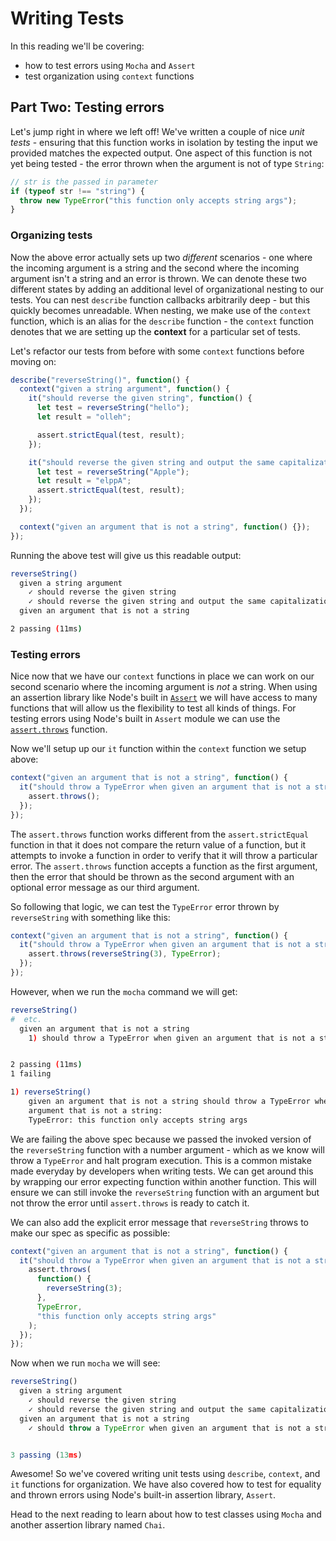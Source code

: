# Writing Tests

In this reading we'll be covering:

- how to test errors using `Mocha` and `Assert`
- test organization using `context` functions

## Part Two: Testing errors

Let's jump right in where we left off! We've written a couple of nice _unit
tests_ - ensuring that this function works in isolation by testing the input we
provided matches the expected output. One aspect of this function is not yet
being tested - the error thrown when the argument is not of type `String`:

```js
// str is the passed in parameter
if (typeof str !== "string") {
  throw new TypeError("this function only accepts string args");
}
```

### Organizing tests

Now the above error actually sets up two _different_ scenarios - one where the
incoming argument is a string and the second where the incoming argument isn't a
string and an error is thrown. We can denote these two different states by
adding an additional level of organizational nesting to our tests. You can nest
`describe` function callbacks arbitrarily deep - but this quickly becomes
unreadable. When nesting, we make use of the `context` function, which is an
alias for the `describe` function - the `context` function denotes that we are
setting up the **context** for a particular set of tests.

Let's refactor our tests from before with some `context` functions before moving
on:

```js
describe("reverseString()", function() {
  context("given a string argument", function() {
    it("should reverse the given string", function() {
      let test = reverseString("hello");
      let result = "olleh";

      assert.strictEqual(test, result);
    });

    it("should reverse the given string and output the same capitalization", function() {
      let test = reverseString("Apple");
      let result = "elppA";
      assert.strictEqual(test, result);
    });
  });

  context("given an argument that is not a string", function() {});
});
```

Running the above test will give us this readable output:

```sh
reverseString()
  given a string argument
    ✓ should reverse the given string
    ✓ should reverse the given string and output the same capitalization
  given an argument that is not a string

2 passing (11ms)
```

### Testing errors

Nice now that we have our `context` functions in place we can work on our second
scenario where the incoming argument is _not_ a string. When using an assertion
library like Node's built in [`Assert`][assert-docs] we will have access to many
functions that will allow us the flexibility to test all kinds of things. For
testing errors using Node's built in `Assert` module we can use the
[`assert.throws`][assert-throw] function.

Now we'll setup up our `it` function within the `context` function we setup
above:

```js
context("given an argument that is not a string", function() {
  it("should throw a TypeError when given an argument that is not a string", function() {
    assert.throws();
  });
});
```

The `assert.throws` function works different from the `assert.strictEqual`
function in that it does not compare the return value of a function, but it
attempts to invoke a function in order to verify that it will throw a particular
error. The `assert.throws` function accepts a function as the first argument,
then the error that should be thrown as the second argument with an optional
error message as our third argument.

So following that logic, we can test the `TypeError` error thrown by
`reverseString` with something like this:

```js
context("given an argument that is not a string", function() {
  it("should throw a TypeError when given an argument that is not a string", function() {
    assert.throws(reverseString(3), TypeError);
  });
});
```

However, when we run the `mocha` command we will get:

```sh
reverseString()
#  etc.
  given an argument that is not a string
    1) should throw a TypeError when given an argument that is not a string


2 passing (11ms)
1 failing

1) reverseString()
    given an argument that is not a string should throw a TypeError when given an
    argument that is not a string:
    TypeError: this function only accepts string args
```

We are failing the above spec because we passed the invoked version of the
`reverseString` function with a number argument - which as we know will throw a
`TypeError` and halt program execution. This is a common mistake made everyday
by developers when writing tests. We can get around this by wrapping our error
expecting function within another function. This will ensure we can still invoke
the `reverseString` function with an argument but not throw the error until
`assert.throws` is ready to catch it.

We can also add the explicit error message that `reverseString` throws to make
our spec as specific as possible:

```js
context("given an argument that is not a string", function() {
  it("should throw a TypeError when given an argument that is not a string", function() {
    assert.throws(
      function() {
        reverseString(3);
      },
      TypeError,
      "this function only accepts string args"
    );
  });
});
```

Now when we run `mocha` we will see:

```js
reverseString()
  given a string argument
    ✓ should reverse the given string
    ✓ should reverse the given string and output the same capitalization
  given an argument that is not a string
    ✓ should throw a TypeError when given an argument that is not a string


3 passing (13ms)
```

Awesome! So we've covered writing unit tests using `describe`, `context`, and
`it` functions for organization. We have also covered how to test for equality
and thrown errors using Node's built-in assertion library, `Assert`.

Head to the next reading to learn about how to test classes using `Mocha` and
another assertion library named `Chai`.

[assert-throw]:
  https://nodejs.org/api/assert.html#assert_assert_throws_fn_error_message
[mocha-docs]: https://mochajs.org/#getting-started
[bdd-docs]: https://mochajs.org/#bdd
[assert-equal]:
  https://nodejs.org/api/assert.html#assert_assert_equal_actual_expected_message
[assert-docs]: https://nodejs.org/api/assert.html#assert_assert

